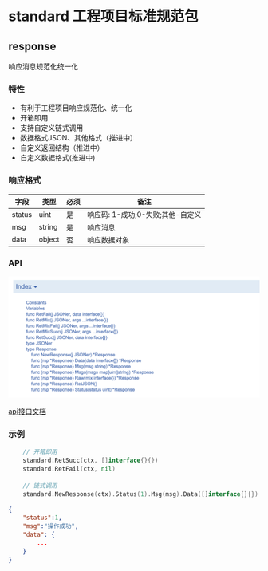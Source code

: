 # standard 工程项目标准规范包

## response

响应消息规范化统一化

### 特性

* 有利于工程项目响应规范化、统一化
* 开箱即用
* 支持自定义链式调用
* 数据格式JSON、其他格式（推进中）
* 自定义返回结构（推进中）
* 自定义数据格式(推进中)

### 响应格式

字段 | 类型 | 必须 | 备注
---|---|---|---
status | uint | 是 | 响应码: 1-成功;0-失败;其他-自定义
msg | string | 是 | 响应消息
data | object | 否 | 响应数据对象


### API
![](./api.png)

[api接口文档](https://gowalker.org/github.com/parkingwang/gotools/standard)


### 示例

```go
    // 开箱即用
    standard.RetSucc(ctx, []interface{}{})
    standard.RetFail(ctx, nil)

    // 链式调用
    standard.NewResponse(ctx).Status(1).Msg(msg).Data([]interface{}{}).RetJSON()
```


```json
{
    "status":1,
    "msg":"操作成功",
    "data": {
        ...
    }
}
```
